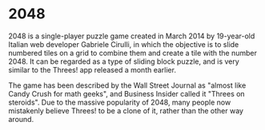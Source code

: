 2048
====

   2048 is a single-player puzzle game created in March 2014 by 19-year-old Italian web developer Gabriele Cirulli, in which the objective is to slide numbered tiles on a grid to combine them and create a tile with the number 2048. It can be regarded as a type of sliding block puzzle, and is very similar to the Threes! app released a month earlier. 
   
   The game has been described by the Wall Street Journal as "almost like Candy Crush for math geeks", and Business Insider called it "Threes on steroids". Due to the massive popularity of 2048, many people now mistakenly believe Threes! to be a clone of it, rather than the other way around.
